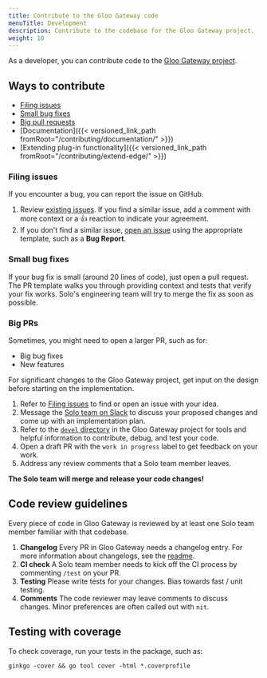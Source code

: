 ```yaml
---
title: Contribute to the Gloo Gateway code
menuTitle: Development
description: Contribute to the codebase for the Gloo Gateway project.
weight: 10
---
```


As a developer, you can contribute code to the [Gloo Gateway project](https://github.com/solo-io/gloo).

## Ways to contribute

* [Filing issues](#filing-issues)
* [Small bug fixes](#small-bug-fixes)
* [Big pull requests](#big-prs)
* [Documentation]({{< versioned_link_path fromRoot="/contributing/documentation/" >}})
* [Extending plug-in functionality]({{< versioned_link_path fromRoot="/contributing/extend-edge/" >}})

### Filing issues

If you encounter a bug, you can report the issue on GitHub.

1. Review [existing issues](https://github.com/solo-io/gloo/issues). If you find a similar issue, add a comment with more context or a 👍 reaction to indicate your agreement.
2. If you don't find a similar issue, [open an issue](https://github.com/solo-io/gloo/issues/new/choose) using the appropriate template, such as a **Bug Report**.


### Small bug fixes

If your bug fix is small (around 20 lines of code), just open a pull request. The PR template walks you through providing context and tests that verify your fix works. Solo's engineering team will try to merge the fix as soon as possible.

### Big PRs

Sometimes, you might need to open a larger PR, such as for:

- Big bug fixes
- New features

For significant changes to the Gloo Gateway project, get input on the design before starting on the implementation.

1. Refer to [Filing issues](#filing-issues) to find or open an issue with your idea.
2. Message the [Solo team on Slack](https://slack.solo.io) to discuss your proposed changes and come up with an implementation plan.
3. Refer to the [`devel` directory](https://github.com/solo-io/gloo/tree/main/devel) in the Gloo Gateway project for tools and helpful information to contribute, debug, and test your code.
4. Open a draft PR with the `work in progress` label to get feedback on your work.
5. Address any review comments that a Solo team member leaves.

**The Solo team will merge and release your code changes!**

## Code review guidelines

Every piece of code in Gloo Gateway is reviewed by at least one Solo team member familiar with that codebase.

1. **Changelog** Every PR in Gloo Gateway needs a changelog entry. For more information about changelogs, see the [readme](https://github.com/solo-io/go-utils/tree/main/changelogutils). 
2. **CI check** A Solo team member needs to kick off the CI process by commenting `/test` on your PR.
3. **Testing** Please write tests for your changes. Bias towards fast / unit testing. 
4. **Comments** The code reviewer may leave comments to discuss changes. Minor preferences are often called out with `nit`.

## Testing with coverage

To check coverage, run your tests in the package, such as:

```shell
ginkgo -cover && go tool cover -html *.coverprofile
```
